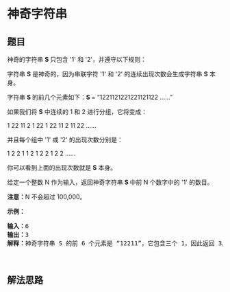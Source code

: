 # 神奇字符串

## 题目

<HTML><p>神奇的字符串&nbsp;<strong>S&nbsp;</strong>只包含 &#39;1&#39; 和 &#39;2&#39;，并遵守以下规则：</p>

<p>字符串 <strong>S</strong> 是神奇的，因为串联字符 &#39;1&#39; 和 &#39;2&#39; 的连续出现次数会生成字符串 <strong>S</strong> 本身。</p>

<p>字符串&nbsp;<strong>S&nbsp;</strong>的前几个元素如下：<strong>S </strong>= &ldquo;1221121221221121122 ......&rdquo;</p>

<p>如果我们将&nbsp;<strong>S</strong> 中连续的 1 和 2 进行分组，它将变成：</p>

<p>1 22 11 2 1 22 1 22 11 2 11 22 ......</p>

<p>并且每个组中 &#39;1&#39; 或 &#39;2&#39; 的出现次数分别是：</p>

<p>1 2 2 1 1 2 1 2 2 1 2 2 ......</p>

<p>你可以看到上面的出现次数就是 <strong>S</strong> 本身。</p>

<p>给定一个整数 N 作为输入，返回神奇字符串 <strong>S&nbsp;</strong>中前 N 个数字中的 &#39;1&#39; 的数目。</p>

<p><strong>注意：</strong>N 不会超过 100,000。</p>

<p><strong>示例：</strong></p>

<pre><strong>输入：</strong>6
<strong>输出：</strong>3
<strong>解释：</strong>神奇字符串 S 的前 6 个元素是 &ldquo;12211&rdquo;，它包含三个 1，因此返回 3。
</pre>

<p>&nbsp;</p>
</HTML>

## 解法思路
